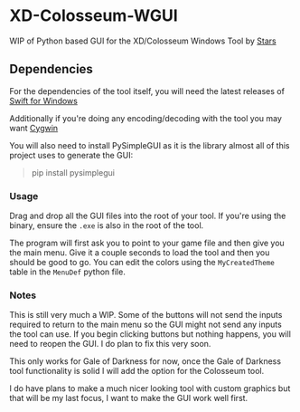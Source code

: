 # XD-Colosseum-WGUI

 WIP of Python based GUI for the XD/Colosseum Windows Tool by [Stars](https://github.com/PekanMmd/)

 
 ## Dependencies 
 For the dependencies of the tool itself, you will need the latest releases of [Swift for Windows](https://swift.org/builds/swift-5.3-release/windows10/swift-5.3-RELEASE/swift-5.3-RELEASE-windows10.exe)
 
 Additionally if you're doing any encoding/decoding with the tool you may want [Cygwin](https://cygwin.com/setup-x86_64.exe)
 
 You will also need to install PySimpleGUI as it is the library almost all of this project uses to generate the GUI:
 > pip install pysimplegui


### Usage

Drag and drop all the GUI files into the root of your tool. If you're using the binary, ensure the `.exe` is also in the root of the tool.

The program will first ask you to point to your game file and then give you the main menu. Give it a couple seconds to load the tool and then you should be good to go. You can edit the colors using the `MyCreatedTheme` table in the `MenuDef` python file.


### Notes

This is still very much a WIP. Some of the buttons will not send the inputs required to return to the main menu so the GUI might not send any inputs the tool can use. If you begin clicking buttons but nothing happens, you will need to reopen the GUI. I do plan to fix this very soon.

This only works for Gale of Darkness for now, once the Gale of Darkness tool functionality is solid I will add the option for the Colosseum tool.

I do have plans to make a much nicer looking tool with custom graphics but that will be my last focus, I want to make the GUI work well first.
